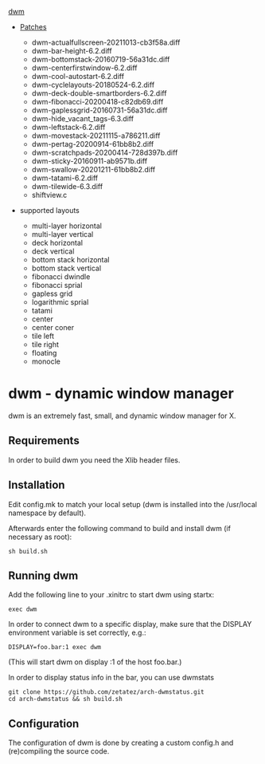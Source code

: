 [dwm](https://dwm.suckless.org/)

- [Patches](https://dwm.suckless.org/patches)
    - dwm-actualfullscreen-20211013-cb3f58a.diff
    - dwm-bar-height-6.2.diff
    - dwm-bottomstack-20160719-56a31dc.diff
    - dwm-centerfirstwindow-6.2.diff
    - dwm-cool-autostart-6.2.diff
    - dwm-cyclelayouts-20180524-6.2.diff
    - dwm-deck-double-smartborders-6.2.diff
    - dwm-fibonacci-20200418-c82db69.diff
    - dwm-gaplessgrid-20160731-56a31dc.diff
    - dwm-hide_vacant_tags-6.3.diff
    - dwm-leftstack-6.2.diff
    - dwm-movestack-20211115-a786211.diff
    - dwm-pertag-20200914-61bb8b2.diff
    - dwm-scratchpads-20200414-728d397b.diff
    - dwm-sticky-20160911-ab9571b.diff
    - dwm-swallow-20201211-61bb8b2.diff
    - dwm-tatami-6.2.diff
    - dwm-tilewide-6.3.diff
    - shiftview.c

- supported layouts
    - multi-layer horizontal
    - multi-layer vertical
    - deck horizontal
    - deck vertical
    - bottom stack horizontal
    - bottom stack vertical
    - fibonacci dwindle
    - fibonacci sprial
    - gapless grid
    - logarithmic sprial
    - tatami
    - center
    - center coner
    - tile left
    - tile right
    - floating
    - monocle

# dwm - dynamic window manager
dwm is an extremely fast, small, and dynamic window manager for X.


## Requirements
In order to build dwm you need the Xlib header files.


## Installation
Edit config.mk to match your local setup (dwm is installed into
the /usr/local namespace by default).

Afterwards enter the following command to build and install dwm (if
necessary as root):

    sh build.sh


## Running dwm
Add the following line to your .xinitrc to start dwm using startx:

    exec dwm

In order to connect dwm to a specific display, make sure that
the DISPLAY environment variable is set correctly, e.g.:

    DISPLAY=foo.bar:1 exec dwm

(This will start dwm on display :1 of the host foo.bar.)

In order to display status info in the bar, you can use dwmstats

    git clone https://github.com/zetatez/arch-dwmstatus.git
    cd arch-dwmstatus && sh build.sh

## Configuration
The configuration of dwm is done by creating a custom config.h
and (re)compiling the source code.
